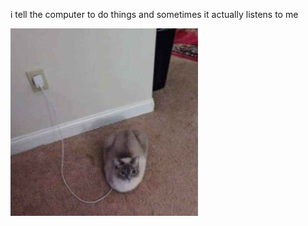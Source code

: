 i tell the computer to do things and sometimes it actually listens to me
<!--START_SECTION:update_image-->
<img src=https://raw.githubusercontent.com/sneakykestrel/sneakykestrel/main/.github/images/charging.png height="" width="300" align=left alt=kitty />
<!--END_SECTION:update_image-->


